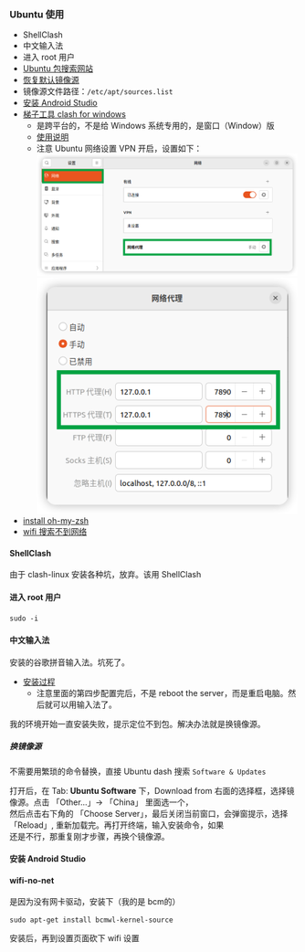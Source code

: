 ### Ubuntu 使用

- ShellClash
- 中文输入法
- 进入 root 用户
- [Ubuntu 包搜索网站](https://packages.ubuntu.com/)
- [恢复默认镜像源](https://www.linuxshelltips.com/restore-default-repositories-in-ubuntu/)
- 镜像源文件路径：`/etc/apt/sources.list`
- [安装 Android Studio](https://linuxhint.com/install-android-studio-ubuntu22-04/)
- [梯子工具 clash for windows](https://github.com/Fndroid/clash_for_windows_pkg/releases)
  - 是跨平台的，不是给 Windows 系统专用的，是窗口（Window）版
  - [使用说明](https://github.com/cybery2019/clashforwindows-)
  - 注意 Ubuntu 网络设置 VPN 开启，设置如下：
    ![](./imgs/img.png)
    ![](./imgs/img_1.png)
- [install oh-my-zsh]()
- [wifi 搜索不到网络](#wifi-no-net)



#### ShellClash

由于 clash-linux 安装各种坑，放弃。该用 ShellClash

#### 进入 root 用户

``sudo -i``


#### 中文输入法

安装的谷歌拼音输入法。坑死了。

- [安装过程](https://mrzhubin.wordpress.com/2019/09/20/install-google-pinyin-input-method-on-debian/)
  - 注意里面的第四步配置完后，不是 reboot the server，而是重启电脑。然后就可以用输入法了。

我的环境开始一直安装失败，提示定位不到包。解决办法就是换镜像源。

##### 换镜像源

不需要用繁琐的命令替换，直接 Ubuntu dash 搜索 `Software & Updates`

打开后，在 Tab: **Ubuntu Software** 下，Download from 右面的选择框，选择镜像源。点击 「Other...」-> 「China」 里面选一个，   
然后点击右下角的 「Choose Server」，最后关闭当前窗口，会弹窗提示，选择 「Reload」, 重新加载完。再打开终端，输入安装命令，如果   
还是不行，那重复刚才步骤，再换个镜像源。


#### 安装 Android Studio

#### wifi-no-net

是因为没有网卡驱动，安装下（我的是 bcm的）
```
sudo apt-get install bcmwl-kernel-source
```
安装后，再到设置页面砍下 wifi 设置

